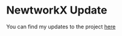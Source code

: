 # NewtworkX Update
You can find my updates to the project [here](https://github.com/mariocuomo/networkx)
